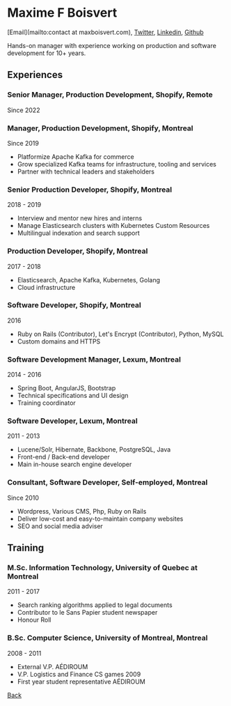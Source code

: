 # Maxime F Boisvert

[Email](mailto:contact at maxboisvert.com),
[Twitter](https://twitter.com/maxboisvert),
[Linkedin](https://ca.linkedin.com/in/maxboisvert),
[Github](https://github.com/maxboisvert)

Hands-on manager with experience working on production and software development for 10+ years.

## Experiences

### Senior Manager, Production Development, Shopify, Remote
Since 2022

### Manager, Production Development, Shopify, Montreal
Since 2019

- Platformize Apache Kafka for commerce
- Grow specialized Kafka teams for infrastructure, tooling and services
- Partner with technical leaders and stakeholders

### Senior Production Developer, Shopify, Montreal
2018 - 2019

- Interview and mentor new hires and interns
- Manage Elasticsearch clusters with Kubernetes Custom Resources
- Multilingual indexation and search support

### Production Developer, Shopify, Montreal
2017 - 2018

- Elasticsearch, Apache Kafka, Kubernetes, Golang
- Cloud infrastructure

### Software Developer, Shopify, Montreal
2016

- Ruby on Rails (Contributor), Let's Encrypt (Contributor), Python, MySQL
- Custom domains and HTTPS

### Software Development Manager, Lexum, Montreal
2014 - 2016

- Spring Boot, AngularJS, Bootstrap
- Technical specifications and UI design
- Training coordinator

### Software Developer, Lexum, Montreal
2011 - 2013

- Lucene/Solr, Hibernate, Backbone, PostgreSQL, Java
- Front-end / Back-end developer
- Main in-house search engine developer

### Consultant, Software Developer, Self-employed, Montreal
Since 2010

- Wordpress, Various CMS, Php, Ruby on Rails
- Deliver low-cost and easy-to-maintain company websites
- SEO and social media adviser

## Training

### M.Sc. Information Technology, University of Quebec at Montreal
2011 - 2017

- Search ranking algorithms applied to legal documents
- Contributor to le Sans Papier student newspaper
- Honour Roll

### B.Sc. Computer Science, University of Montreal, Montreal
2008 - 2011

- External V.P. AÉDIROUM
- V.P. Logistics and Finance CS games 2009
- First year student representative AÉDIROUM

[Back](../)
